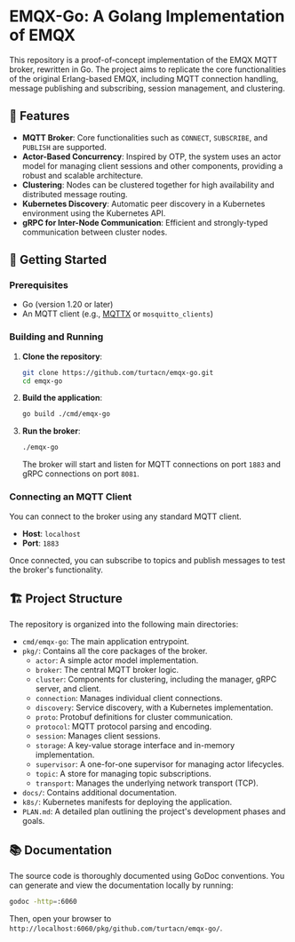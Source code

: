 # EMQX-Go: A Golang Implementation of EMQX

This repository is a proof-of-concept implementation of the EMQX MQTT broker, rewritten in Go. The project aims to replicate the core functionalities of the original Erlang-based EMQX, including MQTT connection handling, message publishing and subscribing, session management, and clustering.

## 🌟 Features

*   **MQTT Broker**: Core functionalities such as `CONNECT`, `SUBSCRIBE`, and `PUBLISH` are supported.
*   **Actor-Based Concurrency**: Inspired by OTP, the system uses an actor model for managing client sessions and other components, providing a robust and scalable architecture.
*   **Clustering**: Nodes can be clustered together for high availability and distributed message routing.
*   **Kubernetes Discovery**: Automatic peer discovery in a Kubernetes environment using the Kubernetes API.
*   **gRPC for Inter-Node Communication**: Efficient and strongly-typed communication between cluster nodes.

## 🚀 Getting Started

### Prerequisites

*   Go (version 1.20 or later)
*   An MQTT client (e.g., [MQTTX](https://mqttx.app/) or `mosquitto_clients`)

### Building and Running

1.  **Clone the repository**:
    ```sh
    git clone https://github.com/turtacn/emqx-go.git
    cd emqx-go
    ```

2.  **Build the application**:
    ```sh
    go build ./cmd/emqx-go
    ```

3.  **Run the broker**:
    ```sh
    ./emqx-go
    ```
    The broker will start and listen for MQTT connections on port `1883` and gRPC connections on port `8081`.

### Connecting an MQTT Client

You can connect to the broker using any standard MQTT client.

*   **Host**: `localhost`
*   **Port**: `1883`

Once connected, you can subscribe to topics and publish messages to test the broker's functionality.

## 🏗️ Project Structure

The repository is organized into the following main directories:

*   `cmd/emqx-go`: The main application entrypoint.
*   `pkg/`: Contains all the core packages of the broker.
    *   `actor`: A simple actor model implementation.
    *   `broker`: The central MQTT broker logic.
    *   `cluster`: Components for clustering, including the manager, gRPC server, and client.
    *   `connection`: Manages individual client connections.
    *   `discovery`: Service discovery, with a Kubernetes implementation.
    *   `proto`: Protobuf definitions for cluster communication.
    *   `protocol`: MQTT protocol parsing and encoding.
    *   `session`: Manages client sessions.
    *   `storage`: A key-value storage interface and in-memory implementation.
    *   `supervisor`: A one-for-one supervisor for managing actor lifecycles.
    *   `topic`: A store for managing topic subscriptions.
    *   `transport`: Manages the underlying network transport (TCP).
*   `docs/`: Contains additional documentation.
*   `k8s/`: Kubernetes manifests for deploying the application.
*   `PLAN.md`: A detailed plan outlining the project's development phases and goals.

## 📚 Documentation

The source code is thoroughly documented using GoDoc conventions. You can generate and view the documentation locally by running:

```sh
godoc -http=:6060
```

Then, open your browser to `http://localhost:6060/pkg/github.com/turtacn/emqx-go/`.